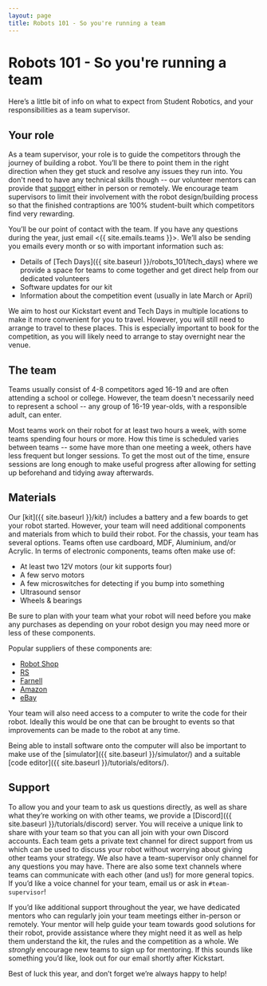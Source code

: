 ```yaml
---
layout: page
title: Robots 101 - So you're running a team
---
```


# Robots 101 - So you're running a team

Here’s a little bit of info on what to expect from Student Robotics, and your responsibilities as a team supervisor.

## Your role

As a team supervisor, your role is to guide the competitors through the journey of building a robot. You’ll be there to point them in the right direction when they get stuck and resolve any issues they run into.
You don't need to have any technical skills though -- our volunteer mentors can provide that [support](#support) either in person or remotely.
We encourage team supervisors to limit their involvement with the robot design/building process so that the finished contraptions are 100% student-built which competitors find very rewarding.

You’ll be our point of contact with the team. If you have any questions during the year, just email <{{ site.emails.teams }}>. We’ll also be sending you emails every month or so with important information such as:
- Details of [Tech Days]({{ site.baseurl }}/robots_101/tech_days) where we provide a space for teams to come together and get direct help from our dedicated volunteers
- Software updates for our kit
- Information about the competition event (usually in late March or April)

We aim to host our Kickstart event and Tech Days in multiple locations to make it more convenient for you to travel. However, you will still need to arrange to travel to these places.
This is especially important to book for the competition, as you will likely need to arrange to stay overnight near the venue.

## The team

Teams usually consist of 4-8 competitors aged 16-19 and are often attending a school or college.
However, the team doesn't necessarily need to represent a school -- any group of 16-19 year-olds, with a responsible adult, can enter.

Most teams work on their robot for at least two hours a week, with some teams spending four hours or more.
How this time is scheduled varies between teams -- some have more than one meeting a week, others have less frequent but longer sessions.
To get the most out of the time, ensure sessions are long enough to make useful progress after allowing for setting up beforehand and tidying away afterwards.

## Materials

Our [kit]({{ site.baseurl }}/kit/) includes a battery and a few boards to get your robot started. However, your team will need additional components and materials from which to build their robot. For the chassis, your team has several options. Teams often use cardboard, MDF, Aluminium, and/or Acrylic. In terms of electronic components, teams often make use of:
- At least two 12V motors (our kit supports four)
- A few servo motors
- A few microswitches for detecting if you bump into something
- Ultrasound sensor
- Wheels & bearings

Be sure to plan with your team what your robot will need before you make any purchases as depending on your robot design you may need more or less of these components.

Popular suppliers of these components are:
- [Robot Shop](https://www.robotshop.com/)
- [RS](https://uk.rs-online.com/web/)
- [Farnell](https://uk.farnell.com/)
- [Amazon](https://www.amazon.co.uk/)
- [eBay](https://www.ebay.co.uk/)

Your team will also need access to a computer to write the code for their robot.
Ideally this would be one that can be brought to events so that improvements can be made to the robot at any time.

Being able to install software onto the computer will also be important to make use of the [simulator]({{ site.baseurl }}/simulator/) and a suitable [code editor]({{ site.baseurl }}/tutorials/editors/).

## Support

To allow you and your team to ask us questions directly, as well as share what they’re working on with other teams, we provide a [Discord]({{ site.baseurl }}/tutorials/discord) server. You will receive a unique link to share with your team so that you can all join with your own Discord accounts. Each team gets a private text channel for direct support from us which can be used to discuss your robot without worrying about giving other teams your strategy. We also have a team-supervisor only channel for any questions you may have. There are also some text channels where teams can communicate with each other (and us!) for more general topics. If you’d like a voice channel for your team, email us or ask in `#team-supervisor`!

If you’d like additional support throughout the year, we have dedicated mentors who can regularly join your team meetings either in-person or remotely. Your mentor will help guide your team towards good solutions for their robot, provide assistance where they might need it as well as help them understand the kit, the rules and the competition as a whole. We *strongly* encourage new teams to sign up for mentoring. If this sounds like something you’d like, look out for our email shortly after Kickstart.

Best of luck this year, and don’t forget we’re always happy to help!
